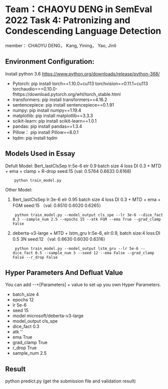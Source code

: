 # Team：CHAOYU DENG in SemEval 2022 Task 4: Patronizing and Condescending Language Detection
member： CHAOYU DENG， Kang, Yining， Yao, Jinli

## Environment Configuration:
Install python 3.6
https://www.python.org/downloads/release/python-368/

- Pytorch: pip install torch==1.10.0+cu113 torchvision==0.11.1+cu113 torchaudio===0.10.0-fhttps://download.pytorch.org/whl/torch_stable.html
- transformers:  pip install transformers==4.16.2
- sentencepiece:  pip install sentencepiece==0.1.91
- numpy:  pip install numpy==1.19.4
- matplotlib:  pip install matplotlib==3.3.3
- scikit-learn:  pip install scikit-learn==1.0.1
- pandas:  pip install pandas==1.3.4
- Pillow： pip install Pillow==8.0.1
- tqdm: pip install tqdm

## Models Used in Essay

Defult Model: Bert_lastClsSep lr:5e-6 elr 0.9 batch size 4 loss DI 0.3 + MTD + ema + clamp + R-drop seed:15 (val: 0.5764    0.6633    0.6168)

        python train_model.py



Other Model:
1. Bert_lastClsSep lr:3e-6 elr 0.95 batch size 4 loss DI 0.3  + MTD + ema + FGM seed:15 （val: 0.6510 0.6020 0.6265）

        python train_model.py --model_output cls_spe --lr 3e-6 --dice_fact 0.3 --sample_num 2.5 --epochs 15 --atk FGM --ema True --grad_clamp False

2. deberta-v3-large + MTD + lstm_gru lr:5e-6, elr:0.9, batch size:4 loss:DI 0.5 3N seed:12 （val: 0.6630 0.6030 0.6316）

        python train_model.py --model_output lstm_gru --lr 5e-6 --dice_fact 0.5 --sample_num 3 --seed 12 --ema False --grad_clamp False --r_drop False

## Hyper Parameters And Defluat Value
You can add --+[Parameters] + value to set up you own Hyper Parameters.
- batch_size 4
- epochs 12
- lr 5e-6
- seed 15
- model microsoft/deberta-v3-large
- model_output cls_spe
- dice_fact 0.3
- atk ''
- ema True
- grad_clamp True
- r_drop True
- sample_num 2.5

## Result
python predict.py  (get the submission file and validation result)
